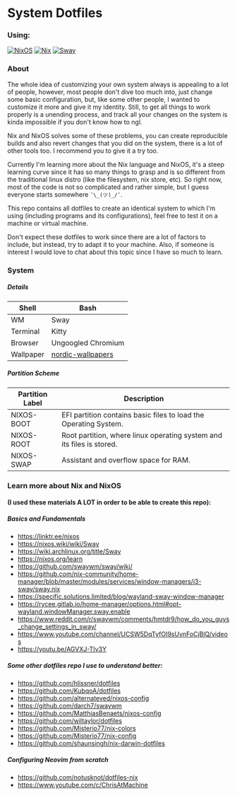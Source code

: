 # System Dotfiles

### Using:
[![NixOS](https://img.shields.io/badge/os-nixos-blue)](https://nixos.org/)
[![Nix](https://img.shields.io/badge/lang-nix-purple)](https://builtwithnix.org/)
[![Sway](https://img.shields.io/badge/wm-sway-green)](https://swaywm.org/) 

### About

The whole idea of customizing your own system always is appealing to a lot of people, however, most people don't dive too much into, just change some basic configuration, but, like some other people, I wanted to customize it more and give it my identity.
Still, to get all things to work properly is a unending process, and track all your changes on the system is kinda impossible if you don't know how to ngl.

Nix and NixOS solves some of these problems, you can create reproducible builds and also revert changes that you did on the system, there is a lot of other tools too. I recommend you to give it a try too.

Currently I'm learning more about the Nix language and NixOS, it's a steep learning curve since it has so many things to grasp and is so different from the traditional linux distro (like the filesystem, nix store, etc). So right now, most of the code is not so complicated and rather simple, but I guess everyone starts somewhere `¯\_(ツ)_/¯`.

This repo contains all dotfiles to create an identical system to which I'm using (including programs and its configurations), feel free to test it on a machine or virtual machine.

Don't expect these dotfiles to work since there are a lot of factors to include, but instead, try to adapt it to your machine.
Also, if someone is interest I would love to chat about this topic since I have so much to learn.

### System
##### Details

| Shell | Bash |
|---|---|
| WM | Sway |
| Terminal | Kitty |
| Browser | Ungoogled Chromium |
| Wallpaper | [nordic-wallpapers](https://github.com/linuxdotexe/nordic-wallpapers) |

##### Partition Scheme
| Partition Label | Description |
|---|---|
| NIXOS-BOOT | EFI partition contains basic files to load the Operating System. |
| NIXOS-ROOT | Root partition, where linux operating system and its files is stored. |
| NIXOS-SWAP | Assistant and overflow space for RAM. |

### Learn more about Nix and NixOS
#### (I used these materials A LOT in order to be able to create this repo):
##### Basics and Fundamentals
- https://linktr.ee/nixos
- https://nixos.wiki/wiki/Sway
- https://wiki.archlinux.org/title/Sway
- https://nixos.org/learn
- https://github.com/swaywm/sway/wiki/
- https://github.com/nix-community/home-manager/blob/master/modules/services/window-managers/i3-sway/sway.nix
- https://specific.solutions.limited/blog/wayland-sway-window-manager
- https://rycee.gitlab.io/home-manager/options.html#opt-wayland.windowManager.sway.enable
- https://www.reddit.com/r/swaywm/comments/hmtdr9/how_do_you_guys_change_settings_in_sway/
- https://www.youtube.com/channel/UCSW5DqTyfOI9sUvnFoCjBlQ/videos
- https://youtu.be/AGVXJ-TIv3Y

##### Some other dotfiles repo I use to understand better:
- https://github.com/hlissner/dotfiles
- https://github.com/KubqoA/dotfiles
- https://github.com/alternateved/nixos-config
- https://github.com/darch7/swaywm
- https://github.com/MatthiasBenaets/nixos-config
- https://github.com/wiltaylor/dotfiles
- https://github.com/Misterio77/nix-colors
- https://github.com/Misterio77/nix-config
- https://github.com/shaunsingh/nix-darwin-dotfiles

##### Configuring Neovim from scratch
- https://github.com/notusknot/dotfiles-nix
- https://www.youtube.com/c/ChrisAtMachine
